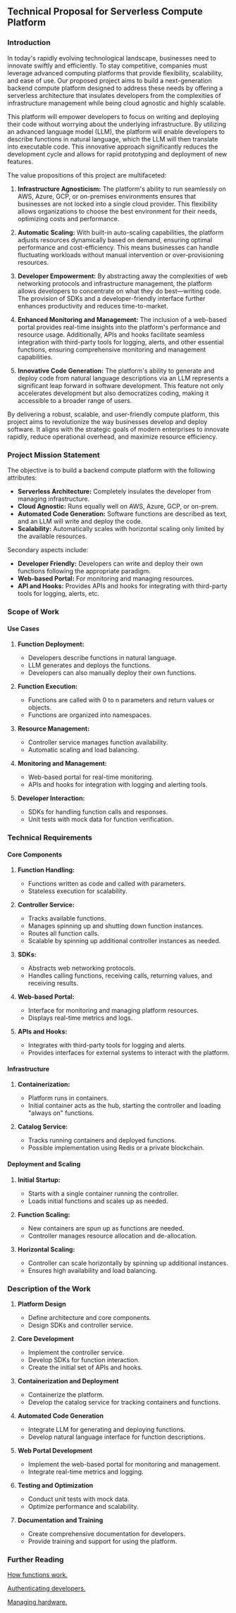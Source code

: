 ## Technical Proposal for Serverless Compute Platform

### Introduction

In today's rapidly evolving technological landscape, businesses need to innovate swiftly and efficiently. To stay competitive, companies must leverage advanced computing platforms that provide flexibility, scalability, and ease of use. Our proposed project aims to build a next-generation backend compute platform designed to address these needs by offering a serverless architecture that insulates developers from the complexities of infrastructure management while being cloud agnostic and highly scalable.

This platform will empower developers to focus on writing and deploying their code without worrying about the underlying infrastructure. By utilizing an advanced language model (LLM), the platform will enable developers to describe functions in natural language, which the LLM will then translate into executable code. This innovative approach significantly reduces the development cycle and allows for rapid prototyping and deployment of new features.

The value propositions of this project are multifaceted:

1. **Infrastructure Agnosticism:** The platform's ability to run seamlessly on AWS, Azure, GCP, or on-premises environments ensures that businesses are not locked into a single cloud provider. This flexibility allows organizations to choose the best environment for their needs, optimizing costs and performance.

2. **Automatic Scaling:** With built-in auto-scaling capabilities, the platform adjusts resources dynamically based on demand, ensuring optimal performance and cost-efficiency. This means businesses can handle fluctuating workloads without manual intervention or over-provisioning resources.

3. **Developer Empowerment:** By abstracting away the complexities of web networking protocols and infrastructure management, the platform allows developers to concentrate on what they do best—writing code. The provision of SDKs and a developer-friendly interface further enhances productivity and reduces time-to-market.

4. **Enhanced Monitoring and Management:** The inclusion of a web-based portal provides real-time insights into the platform's performance and resource usage. Additionally, APIs and hooks facilitate seamless integration with third-party tools for logging, alerts, and other essential functions, ensuring comprehensive monitoring and management capabilities.

5. **Innovative Code Generation:** The platform's ability to generate and deploy code from natural language descriptions via an LLM represents a significant leap forward in software development. This feature not only accelerates development but also democratizes coding, making it accessible to a broader range of users.

By delivering a robust, scalable, and user-friendly compute platform, this project aims to revolutionize the way businesses develop and deploy software. It aligns with the strategic goals of modern enterprises to innovate rapidly, reduce operational overhead, and maximize resource efficiency.

### Project Mission Statement

The objective is to build a backend compute platform with the following attributes:

- **Serverless Architecture:** Completely insulates the developer from managing infrastructure.
- **Cloud Agnostic:** Runs equally well on AWS, Azure, GCP, or on-prem.
- **Automated Code Generation:** Software functions are described as text, and an LLM will write and deploy the code.
- **Scalability:** Automatically scales with horizontal scaling only limited by the available resources.

Secondary aspects include:

- **Developer Friendly:** Developers can write and deploy their own functions following the appropriate paradigm.
- **Web-based Portal:** For monitoring and managing resources.
- **API and Hooks:** Provides APIs and hooks for integrating with third-party tools for logging, alerts, etc.

### Scope of Work

#### Use Cases

1. **Function Deployment:**
   - Developers describe functions in natural language.
   - LLM generates and deploys the functions.
   - Developers can also manually deploy their own functions.

2. **Function Execution:**
   - Functions are called with 0 to n parameters and return values or objects.
   - Functions are organized into namespaces.

3. **Resource Management:**
   - Controller service manages function availability.
   - Automatic scaling and load balancing.

4. **Monitoring and Management:**
   - Web-based portal for real-time monitoring.
   - APIs and hooks for integration with logging and alerting tools.

5. **Developer Interaction:**
   - SDKs for handling function calls and responses.
   - Unit tests with mock data for function verification.

### Technical Requirements

#### Core Components

1. **Function Handling:**
   - Functions written as code and called with parameters.
   - Stateless execution for scalability.

2. **Controller Service:**
   - Tracks available functions.
   - Manages spinning up and shutting down function instances.
   - Routes all function calls.
   - Scalable by spinning up additional controller instances as needed.

3. **SDKs:**
   - Abstracts web networking protocols.
   - Handles calling functions, receiving calls, returning values, and receiving results.

4. **Web-based Portal:**
   - Interface for monitoring and managing platform resources.
   - Displays real-time metrics and logs.

5. **APIs and Hooks:**
   - Integrates with third-party tools for logging and alerts.
   - Provides interfaces for external systems to interact with the platform.

#### Infrastructure

1. **Containerization:**
   - Platform runs in containers.
   - Initial container acts as the hub, starting the controller and loading "always on" functions.

2. **Catalog Service:**
   - Tracks running containers and deployed functions.
   - Possible implementation using Redis or a private blockchain.

#### Deployment and Scaling

1. **Initial Startup:**
   - Starts with a single container running the controller.
   - Loads initial functions and scales up as needed.

2. **Function Scaling:**
   - New containers are spun up as functions are needed.
   - Controller manages resource allocation and de-allocation.

3. **Horizontal Scaling:**
   - Controller can scale horizontally by spinning up additional instances.
   - Ensures high availability and load balancing.

### Description of the Work

1. **Platform Design**
   - Define architecture and core components.
   - Design SDKs and controller service.

2. **Core Development**
   - Implement the controller service.
   - Develop SDKs for function interaction.
   - Create the initial set of APIs and hooks.

3. **Containerization and Deployment**
   - Containerize the platform.
   - Develop the catalog service for tracking containers and functions.

4. **Automated Code Generation**
   - Integrate LLM for generating and deploying functions.
   - Develop natural language interface for function descriptions.

5. **Web Portal Development**
   - Implement the web-based portal for monitoring and management.
   - Integrate real-time metrics and logging.

6. **Testing and Optimization**
   - Conduct unit tests with mock data.
   - Optimize performance and scalability.

7. **Documentation and Training**
   - Create comprehensive documentation for developers.
   - Provide training and support for using the platform.

### Further Reading

[How functions work.](./Functions.md)

[Authenticating developers.](./user_registration.md)

[Managing hardware.](./Infrastructure.md)


